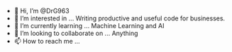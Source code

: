 - 👋 Hi, I’m @DrG963
- 👀 I’m interested in ... Writing productive and useful code for businesses. 
- 🌱 I’m currently learning ... Machine Learning and AI
- 💞️ I’m looking to collaborate on ... Anything
- 📫 How to reach me ...

<!---
DrG963/DrG963 is a ✨ special ✨ repository because its `README.md` (this file) appears on your GitHub profile.
You can click the Preview link to take a look at your changes.
--->
